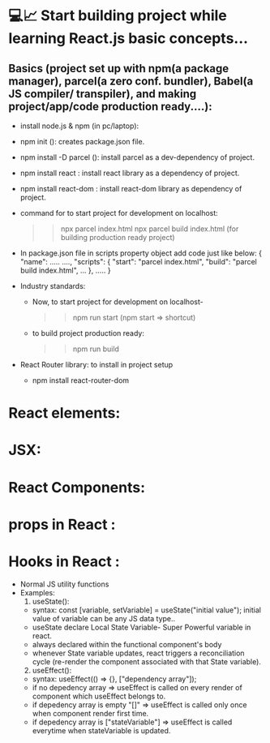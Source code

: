# 💻📈 Start building project while learning React.js basic concepts...

## Basics (project set up with npm(a package manager), parcel(a zero conf. bundler), Babel(a JS compiler/ transpiler), and making project/app/code production ready....):

- install node.js & npm (in pc/laptop):
- npm init (): creates package.json file.
- npm install -D parcel (): install parcel as a dev-dependency of project.
- npm install react : install react library as a dependency of project.
- npm install react-dom : install react-dom library as dependency of project.
- command for to start project for development on localhost:
  >> npx parcel index.html
  >> npx parcel build index.html  (for building production ready project)
- In package.json file in scripts property object add code just like below:
  {
    "name": .....
    ....,
    "scripts": {
      "start": "parcel index.html",
      "build": "parcel build index.html",
      ...
    },
    .....
  }
  
- Industry standards: 
  - Now, to start project for development on localhost-
    >> npm run start     (npm start => shortcut)
  - to build project production ready:
    >> npm run build

- React Router library: to install in project setup
  - npm install react-router-dom



# React elements:
# JSX:
# React Components:
# props in React :
# Hooks in React :
- Normal JS utility functions
- Examples: 
  1) useState(): 
    - syntax: const [variable, setVariable] = useState("initial value"); initial value of variable can be any JS data type..
    - useState declare Local State Variable- Super Powerful variable in react.
    - always declared within the functional component's body
    - whenever State variable updates, react triggers a reconciliation cycle (re-render the component associated with that State variable).
  2) useEffect(): 
   - syntax: useEffect(() => {}, ["dependency array"]);
   - if no depedency array => useEffect is called on every render of component which useEffect belongs to.
   - if depedency array is empty "[]" => useEffect is called only once when component  render first time.
   - if depedency array is ["stateVariable"] => useEffect is called everytime when stateVariable is updated.
  